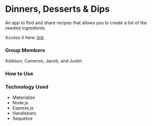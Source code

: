 # Dinners, Desserts & Dips

An app to find and share recipes that allows you to create a list of the needed ingredients.

Access it here: [link](https://github.com/Addison-Nance/Project-2)

### Group Members
Addison, Cameron, Jacob, and Justin

### How to Use



### Technology Used
- Materialize
- Node.js
- Express.js
- Handlebars
- Sequelize
